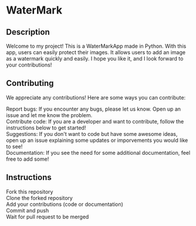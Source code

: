 # WaterMark

## Description
Welcome to my project! This is a WaterMarkApp made in Python. With this app, users can easily protect their images. It allows users to add an image as a watermark quickly and easily. I hope you like it, and I look forward to your contributions!

## Contributing

We appreciate any contributions! Here are some ways you can contribute:

Report bugs: If you encounter any bugs, please let us know. Open up an issue and let me know the problem.<br>
Contribute code: If you are a developer and want to contribute, follow the instructions below to get started!<br>
Suggestions: If you don't want to code but have some awesome ideas, open up an issue explaining some updates or imporvements 
you would like to see!<br>
Documentation: If you see the need for some additional documentation, feel free to add some!


## Instructions

Fork this repository<br>
Clone the forked repository<br>
Add your contributions (code or documentation)<br>
Commit and push<br>
Wait for pull request to be merged
